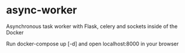 # async-worker
Asynchronous task worker with Flask, celery and sockets inside of the Docker

Run docker-compose up [-d] and open localhost:8000 in your browser
